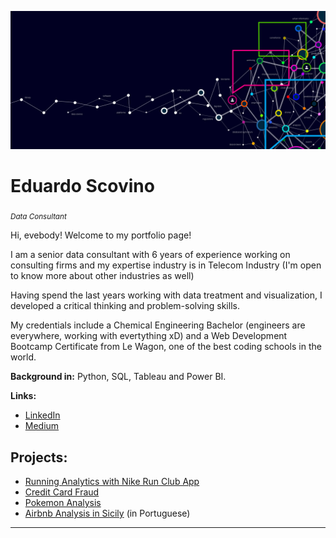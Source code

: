 <p align="center">
  <img src="banner.png" >
</p>

# Eduardo Scovino
<sub>*Data Consultant*</sub>

Hi, evebody! Welcome to my portfolio page!

I am a senior data consultant with 6 years of experience working on consulting firms and my expertise industry is in Telecom Industry (I'm open to know more about other industries as well)

Having spend the last years working with data treatment and visualization, I developed a critical thinking and problem-solving skills.

My credentials include a Chemical Engineering Bachelor (engineers are everywhere, working with evertything xD) and a Web Development Bootcamp Certificate from Le Wagon, one of the best coding schools in the world.

**Background in:** Python, SQL, Tableau and Power BI.

**Links:**
* [LinkedIn](https://https://www.linkedin.com/in/eduardo-scovino-943461b8/)
* [Medium](https://medium.com/@eduardoscovino)

## Projects:
* [Running Analytics with Nike Run Club App](https://github.com/eduardoscovino/running-analytics)
* [Credit Card Fraud](https://github.com/eduardoscovino/credit-card-fraud)
* [Pokemon Analysis](https://github.com/eduardoscovino/Pokemon-analysis)
* [Airbnb Analysis in Sicily](https://github.com/eduardoscovino/Airbnb-data-analysis-sicilia) (in Portuguese)
---
